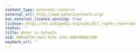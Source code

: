 ```yaml
---
content_type: external-resource
external_url: http://www.waterinschools.org/
has_external_license_warning: true
license: https://en.wikipedia.org/wiki/All_rights_reserved
status: ''
title: Water in Schools
uid: 6d0ab774-c6e2-4c3c-a7bc-b88180db7190
wayback_url: ''
---
```


